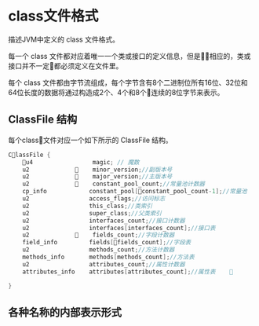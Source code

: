 #   class文件格式

描述JVM中定义的 class 文件格式。

每一个 class 文件都对应着唯一一个类或接口的定义信息，但是相应的，类或接口并不一定都必须定义在文件里。

每个 class 文件都由字节流组成，每个字节含有8个二进制位所有16位、32位和64位长度的数据将通过构造成2个、4个和8个连续的8位字节来表示。

##  ClassFile 结构

每个class文件对应一个如下所示的 ClassFile 结构。
```Java
ClassFile {
    u4                 magic; // 魔数
    u2                 minor_version;//副版本号
    u2                 major_version;//主版本号
    u2                 constant_pool_count;//常量池计数器
    cp_info            constant_pool[constant_pool_count-1];//常量池
    u2                 access_flags;//访问标志
    u2                 this_class;//类索引
    u2                 super_class;//父类索引
    u2                 interfaces_count;//接口计数器
    u2                 interfaces[interfaces_count];//接口表
    u2                 fields_count;//字段计数器
    field_info         fields[fields_count];//字段表
    u2                 methods_count;//方法计数器
    methods_info       methods[methods_count];//方法表
    u2                 attributes_count;//属性计数器
    attributes_info    attributes[attributes_count];//属性表     

}
```

##  各种名称的内部表示形式


